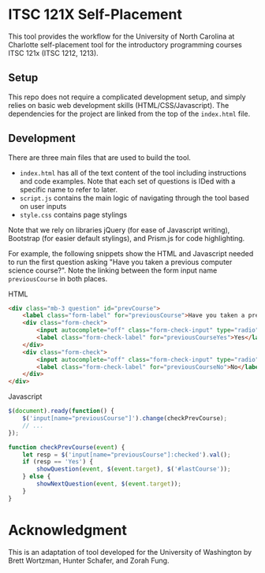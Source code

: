 # ITSC 121X Self-Placement

This tool provides the workflow for the University of North Carolina at Charlotte self-placement tool for the introductory programming courses ITSC 121x (ITSC 1212, 1213).

## Setup

This repo does not require a complicated development setup, and simply relies on basic web development skills (HTML/CSS/Javascript). The dependencies for the project are linked from the top of the `index.html` file.

## Development

There are three main files that are used to build the tool.

* `index.html` has all of the text content of the tool including instructions and code examples. Note that each set of questions is IDed with a specific name to refer to later.
* `script.js` contains the main logic of navigating through the tool based on user inputs
* `style.css` contains page stylings

Note that we rely on libraries jQuery (for ease of Javascript writing), Bootstrap (for easier default stylings), and Prism.js for code highlighting.

For example, the following snippets show the HTML and Javascript needed to run the first question asking "Have you taken a previous computer science course?". Note the linking between the form input name `previousCourse` in both places.

HTML

```html
<div class="mb-3 question" id="prevCourse">
    <label class="form-label" for="previousCourse">Have you taken a previous computer science course?</label>
    <div class="form-check">
        <input autocomplete="off" class="form-check-input" type="radio" name="previousCourse" id="previousCourseYes" value="Yes">
        <label class="form-check-label" for="previousCourseYes">Yes</label>
    </div>
    <div class="form-check">
        <input autocomplete="off" class="form-check-input" type="radio" name="previousCourse" id="previousCourseNo" value="No">
        <label class="form-check-label" for="previousCourseNo">No</label>
    </div>
</div>
```

Javascript

```Javascript
$(document).ready(function() {
    $('input[name="previousCourse"]').change(checkPrevCourse);
    // ...
});

function checkPrevCourse(event) {
    let resp = $('input[name="previousCourse"]:checked').val();
    if (resp == 'Yes') {
        showQuestion(event, $(event.target), $('#lastCourse'));
    } else {
        showNextQuestion(event, $(event.target));
    }
}
```
#  Acknowledgment
This is an adaptation of tool developed for the University of Washington by Brett Wortzman, Hunter Schafer, and Zorah Fung.
